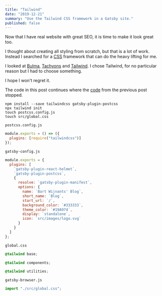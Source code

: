 ```yaml
---
title: "Tailwind"
date: "2019-12-21"
summary: "Use the Tailwind CSS framework in a Gatsby site."
published: false
---
```


Now that I have real website with great SEO, it is time to make it look great too.

I thought about creating all styling from scratch, but that is a lot of work. Instead I searched for a [CSS](https://developer.mozilla.org/en-US/docs/Web/CSS) framework that can do the heavy lifting for me.

I looked at [Bulma](https://bulma.io/), [Tachyons](https://tachyons.io/) and [Tailwind](https://tailwindcss.com/). I chose Tailwind, for no particular reason but I had to choose something.

I hope I won't regret it.

The code in this post continues where the [code](https://github.com/bartw/fill-the-head-the-rest-will-follow) from the previous post stopped.

```shell
npm install --save tailwindcss gatsby-plugin-postcss
npx tailwind init
touch postcss.config.js
touch src/global.css
```

`postcss.config.js`

```js
module.exports = () => ({
  plugins: [require("tailwindcss")]
});
```

`gatsby-config.js`

```js
module.exports = {
  plugins: [
    `gatsby-plugin-react-helmet`,
    `gatsby-plugin-postcss`,
    {
      resolve: `gatsby-plugin-manifest`,
      options: {
        name: `Bart Wijnants' Blog`,
        short_name: `Blog`,
        start_url: `/`,
        background_color: `#333333`,
        theme_color: `#19A974`,
        display: `standalone`,
        icon: `src/images/logo.svg`
      }
    }
  ]
};
```

`global.css`

```css
@tailwind base;

@tailwind components;

@tailwind utilities;
```

`gatsby-browser.js`

```js
import "./src/global.css";
```
